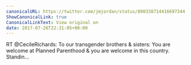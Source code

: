 ```yaml
---
canonicalURL: https://twitter.com/jmjordan/status/890338714416697344
ShowCanonicalLink: true
CanonicalLinkText: View original on
date: 2017-07-26T22:31:05+00:00
---
```

RT @CecileRichards: To our transgender brothers &amp; sisters: You are welcome at Planned Parenthood &amp; you are welcome in this country. Standin…